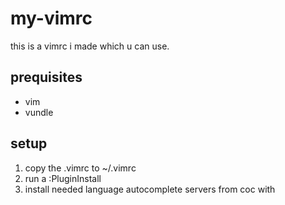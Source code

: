 # my-vimrc
this is a vimrc i made which u can use.
## prequisites

* vim
* vundle

## setup

1. copy the .vimrc to ~/.vimrc
1. run a :PluginInstall
1. install needed language autocomplete servers from coc with

